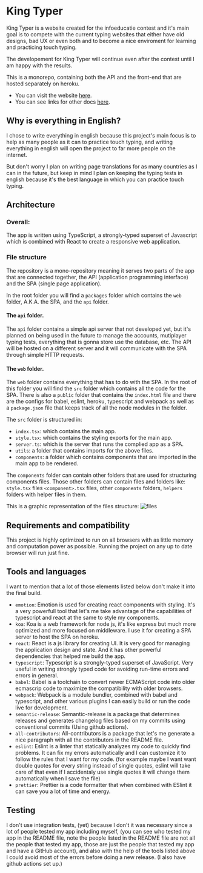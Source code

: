 # King Typer

King Typer is a website created for the infoeducatie contest and it's main goal is to compete with the current typing websites that either have old designs, bad UX or even both and to become a nice enviroment for learning and practicing touch typing.

The developement for King Typer will continue even after the contest until I am happy with the results.

This is a monorepo, containing both the API and the front-end that are hosted separately on heroku.

- You can visit the website [here](https://king-typer.herokuapp.com/).
- You can see links for other docs [here](https://github.com/Vyctor661/king-typer/blob/docs/docs/en/main.md).

## Why is everything in English?

I chose to write everything in english because this project's main focus is to help as many people as it can to practice touch typing, and writing everything in english will open the project to far more people on the internet.

But don't worry I plan on writing page translations for as many countries as I can in the future, but keep in mind I plan on keeping the typing tests in english because it's the best language in which you can practice touch typing.

## Architecture

### Overall:
The app is written using TypeScript, a strongly-typed superset of Javascript which is combined with React to create a responsive web application.

### File structure
The repository is a mono-repository meaning it serves two parts of the app that are connected together, the API (application programming interface) and the SPA (single page application).

In the root folder you will find a `packages` folder which contains the `web` folder, A.K.A. the SPA, and the `api` folder. 

#### The `api` folder.

The `api` folder contains a simple api server that not developed yet, but it's planned on being used in the future to manage the accounts, mutiplayer typing tests, everything that is gonna store use the database, etc. The API will be hosted on a different server and it will communicate with the SPA through simple HTTP requests.

#### The `web` folder.

The `web` folder contains everything that has to do with the SPA. In the root of this folder you will find the `src` folder which contains all the code for the SPA. There is also a `public` folder that contains the `index.html` file and there are the configs for babel, eslint, heroku, typescript and webpack as well as a `package.json` file that keeps track of all the node modules in the folder.

The `src` folder is structured in:
- `index.tsx`: which contains the main app.
- `style.tsx`: which contains the styling exports for the main app.
- `server.ts`: which is the server that runs the complied app as a SPA.
- `utils`: a folder that contains imports for the above files.
- `components`: a folder which contains components that are imported in the main app to be rendered.

The `components` folder can contain other folders that are used for structuring components files. Those other folders can contain files and folders like: `style.tsx` files `<component>.tsx` files, other `components` folders, `helpers` folders with helper files in them.

This is a graphic representation of the files structure:
![files](https://github.com/Vyctor661/king-typer/blob/docs/docs/assets/gourcefiletree.png)

## Requirements and compatibility

This project is highly optimized to run on all browsers with as little memory and computation power as possible. Running the project on any up to date browser will run just fine.

## Tools and languages

I want to mention that a lot of those elements listed below don't make it into the final build.

- `emotion`: Emotion is used for creating react components with styling. It's a very powerfull tool that let's me take advantage of the capabilities of typescript and react at the same to style my components.
- `koa`: Koa is a web framework for node js, it's like express but much more optimized and more focused on middleware. I use it for creating a SPA server to host the SPA on heroku.
- `react`: React is a js library for creating UI. It is very good for managing the application design and state. And it has other powerful dependencies that helped me build the app.
- `typescript`: Typescript is a strongly-typed superset of JavaScript. Very useful in writing strongly typed code for avoiding run-time errors and errors in general.
- `babel`: Babel is a toolchain to convert newer ECMAScript code into older ecmascrip code to maximize the compatibility with older browsers.
- `webpack`: Webpack is a module bundler, combined with babel and typescript, and other various plugins I can easily build or run the code live for development.
- `semantic-release`: Semantic-release is a package that determines releases and generates changelog files based on my commits using conventional commits (Using github actions).
- `all-contributors`: All-contributors is a package that let's me generate a nice paragraph with all the contributors in the README file.
- `eslint`:  Eslint is a linter that statically analyzes my code to quickly find problems. It can fix my errors automatically and I can customize it to follow the rules that I want for my code. (for example maybe I want want double quotes for every string instead of single quotes, eslint will take care of that even if I accidentaly use single quotes it will change them automatically when I save the file)
- `prettier`: Prettier is a code formatter that when combined with ESlint it can save you a lot of time and energy.

## Testing

I don't use integration tests, (yet) because I don't it was necessary since a lot of people tested my app including myself, (you can see who tested my app in the README file, note the people listed in the README file are not all the people that tested my app, those are just the people that tested my app and have a GitHub account), and also with the help of the tools listed above I could avoid most of the errors before doing a new release. (I also have github actions set up.)



